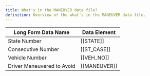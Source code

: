 ```yaml
---
title: What's in the MANEUVER data file?
definition: Overview of the what's in the MANEUVER data file.
---
```

| Long Form Data Name        | Data Element |
| -------------------------- | ------------ |
| State Number               | [[STATE]]    |
| Consecutive Number         | [[ST_CASE]]  |
| Vehicle Number             | [[VEH_NO]]   |
| Driver Maneuvered to Avoid | [[MANEUVER]] |
